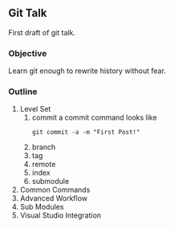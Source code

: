 Git Talk
--------

First draft of git talk.

### Objective

Learn git enough to rewrite history without fear.

### Outline

1. Level Set
    1. commit
        a commit command looks like
        ```
        git commit -a -m "First Post!"
        ```
    1. branch
    1. tag
    1. remote
    1. index
    1. submodule
1. Common Commands
1. Advanced Workflow
1. Sub Modules
1. Visual Studio Integration